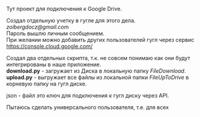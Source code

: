 Тут проект для подключения к Google Drive.<br />

Создал отдельную учетку в гугле для этого дела.<br />
_zoibergdocz@gmail.com_<br />
Пароль вышлю личным сообщением.<br />
При желании можно добавить других пользователей гугл через сервис https://console.cloud.google.com/<br />


Создал два отдельных скрипта, т.к. не совсем понимаю как они будут интегрированы в наше приложение.<br />
**download.py** - загружает из Диска в локальную папку _FileDownload_.<br />
**upload.py** - выгружает все файлы из локальной папки _FileUpToDrive_ в корневую папку на гугл диске.<br />

json -  файл это ключ для подключения к гугл диску через API.<br />

Пытаюсь сделать универсального пользователя, т.е. для всех<br />
